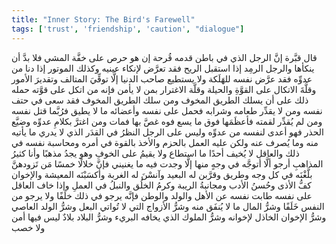 ```yaml
---
title: "Inner Story: The Bird's Farewell"
tags: ['trust', 'friendship', 'caution', "dialogue"]
---
```


 قال قبَّرة إنَّ الرجل الذي في باطن قدمه قُرحة إن هو حرص على خفَّة المشي فلا بدَّ أن ينكأها والرجل الرمِد إذا استقبل الريح فقد تعرَّض لإنكاء عينيه وكذلك الموتور إذا دنا من عدوِّه فقد عرَّض نفسه للهَلَكة ولا يستطيع صاحب الدنيا إلَّا توقِّيَ المتالف وتقديرَ الأمور وقلَّةَ الاتكال على القوَّةِ والحيلة وقلَّة الاغترار بمن لا يأمن فإنه من اتكل على قوَّته حمله ذلك على أن يسلك الطريق المخوف ومن سلك الطريق المخوف فقد سعى في حتف نفسه ومن لا يقدِّر طعامه وشرابه فحمل على نفسه وأعضائه ما لا يطيق فرُبَّما قتل نفسه ومن لم يُقدِّر لقمته فأعظَمَها فوق ما يسع فوه غصَّ بها فمات ومن اغترَّ بكلامِ عدوِّه وضيَّع الحذر فهو أعدى لنفسه من عدوِّه وليس على الرجل النظرُ في القدَر الذي لا يدري ما يأتيه منه وما يُصرف عنه ولكن عليه العمل بالحزم والأخذ بالقوة في أمره ومحاسبة نفسه في ذلك والعاقل لا يُخيف أحدًا ما استطاع ولا يقيمُ على الخوفِ وهو يجدُ مذهبًا وأنا كثيرُ المذاهبِ أرجو ألَّا أتوجَّه في وجهٍ منها إلَّا وجدت فيه ما يغنيني فإنَّ خلالًا خمسًا مَن تَزودهنَّ بلَّغْنَه في كل وجه وطريق وقرَّبن له البعيد وآنسْنَ له الغربة وأكسَبْنَه المعيشة والإخوان كفُّ الأذى وحُسنُ الأدب ومجانبةُ الريبة وكرمُ الخلُق والنبلُ في العملِ وإذا خاف العاقل على نفسه طابت نفسه عن الأهل والولد والوطن فإنَّه يرجو في ذلك خلَفًا ولا يرجو من النفس خَلَفًا وشرُّ المال ما لا يُنفَق منه وشرُّ الأزواج التي لا تُواتي البعل وشرُّ الولد العاصي وشرُّ الإخوان الخاذل لإخوانه وشرُّ الملوك الذي يخافه البريء وشرُّ البلاد بلادٌ ليس فيها أمن ولا خصب
